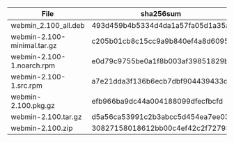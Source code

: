 | File | sha256sum |
| ---- | --------- |
| webmin_2.100_all.deb | 493d459b4b5334d4da1a57fa05d1a35a |
| webmin-2.100-minimal.tar.gz | c205b01cb8c15cc9a9b840ef4a8d6095 |
| webmin-2.100-1.noarch.rpm | e0d79c9755be0a1f8b003af39851829b |
| webmin-2.100-1.src.rpm | a7e21dda3f136b6ecb7dbf904439433d |
| webmin-2.100.pkg.gz | efb966ba9dc44a004188099dfecfbcfd |
| webmin-2.100.tar.gz | d5a56ca53991c2b3abcc5d454ea7ee03 |
| webmin-2.100.zip | 30827158018612bb00c4ef42c2f72793 |
